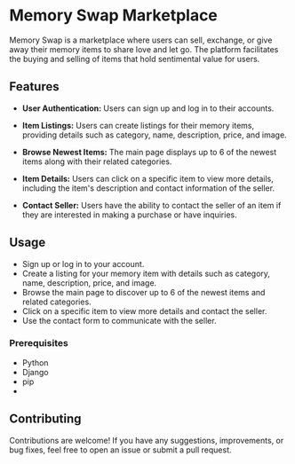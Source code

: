 # Memory Swap Marketplace

Memory Swap is a marketplace where users can sell, exchange, or give away their memory items to share love and let go. The platform facilitates the buying and selling of items that hold sentimental value for users.

## Features

- **User Authentication:** Users can sign up and log in to their accounts.
  
- **Item Listings:** Users can create listings for their memory items, providing details such as category, name, description, price, and image.

- **Browse Newest Items:** The main page displays up to 6 of the newest items along with their related categories.

- **Item Details:** Users can click on a specific item to view more details, including the item's description and contact information of the seller.

- **Contact Seller:** Users have the ability to contact the seller of an item if they are interested in making a purchase or have inquiries.

## Usage
- Sign up or log in to your account.
- Create a listing for your memory item with details such as category, name, description, price, and image.
- Browse the main page to discover up to 6 of the newest items and related categories.
- Click on a specific item to view more details and contact the seller.
- Use the contact form to communicate with the seller.

### Prerequisites

- Python
- Django
- pip
- 

## Contributing
Contributions are welcome! If you have any suggestions, improvements, or bug fixes, feel free to open an issue or submit a pull request.


   
